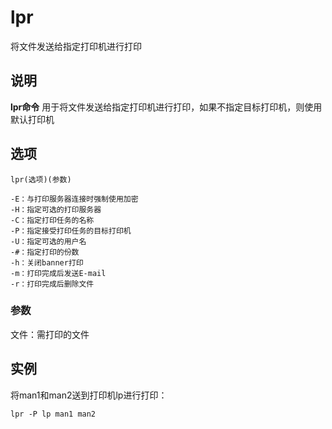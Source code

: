 lpr
===

将文件发送给指定打印机进行打印

## 说明

**lpr命令** 用于将文件发送给指定打印机进行打印，如果不指定目标打印机，则使用默认打印机

## 选项

```
lpr(选项)(参数)
```

  

```
-E：与打印服务器连接时强制使用加密
-H：指定可选的打印服务器
-C：指定打印任务的名称
-P：指定接受打印任务的目标打印机
-U：指定可选的用户名
-#：指定打印的份数
-h：关闭banner打印
-m：打印完成后发送E-mail
-r：打印完成后删除文件
```

### 参数  

文件：需打印的文件

## 实例

将man1和man2送到打印机lp进行打印：

```
lpr -P lp man1 man2
```


